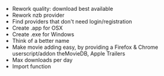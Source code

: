 * Rework quality: download best available
* Rework nzb provider
* Find providers that don't need login/registration
* Create .app for OSX
* Create .exe for Windows
* Think of a better name
* Make movie adding easy, by providing a Firefox & Chrome userscript/addon theMovieDB, Apple Trailers
* Max downloads per day
* Import function